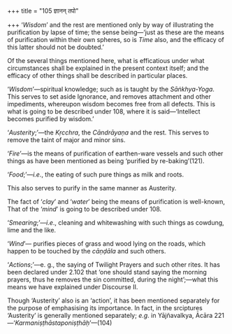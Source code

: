 +++
title = "105 ज्ञानन् तपो"

+++
‘*Wisdom*’ and the rest are mentioned only by way of illustrating the
purification by lapse of time; the sense being—‘just as these are the
means of purification within their own spheres, so is *Time* also, and
the efficacy of this latter should not be doubted.’

Of the several things mentioned here, what is efficatious under what
circumstances shall be explained in the present context itself; and the
efficacy of other things shall be described in particular places.

‘*Wisdom*’—spiritual knowledge; such as is taught by the *Sāṅkhya-Yoga*.
This serves to set aside Ignorance, and removes attachment and other
impediments, whereupon wisdom becomes free from all defects. This is
what is going to be described under 108, where it is said—‘Intellect
becomes purified by wisdom.’

‘*Austerity*;’—the *Kṛcchra*, the *Cāndrāyaṇa* and the rest. This serves
to remove the taint of major and minor sins.

‘*Fire*’—is the means of purification of earthen-ware vessels and such
other things as have been mentioned as being ‘purified by
re-baking’(121).

‘*Food*;’—*i.e*., the eating of such pure things as milk and roots.

This also serves to purify in the same manner as Austerity.

The fact of ‘*clay*’ and ‘*water*’ being the means of purification is
well-known, That of the ‘*mind*’ is going to be described under 108.

‘*Smearing*;’—*i.e*., cleaning and whitewashing with such things as
cowdung, lime and the like.

‘*Wind*’— purifies pieces of grass and wood lying on the roads, which
happen to be touched by the *cāṇḍāla* and such others.

‘*Actions*;’—e. g., the saying of Twilight Prayers and such other rites.
It has been declared under 2.102 that ‘one should stand saying the
morning prayers, thus he removes the sin committed, during the
night’;—what this means we have explained under Discourse II.

Though ‘Austerity’ also is an ‘action’, it has been mentioned separately
for the purpose of emphasising its importance. In fact, in the
srciptures ‘Austerity’ is generally mentioned separately; *e.g*. in
Yājñavalkya, Ācāra 221—‘*Karmaniṣṭhāstaponiṣṭhāḥ*’—(104)



